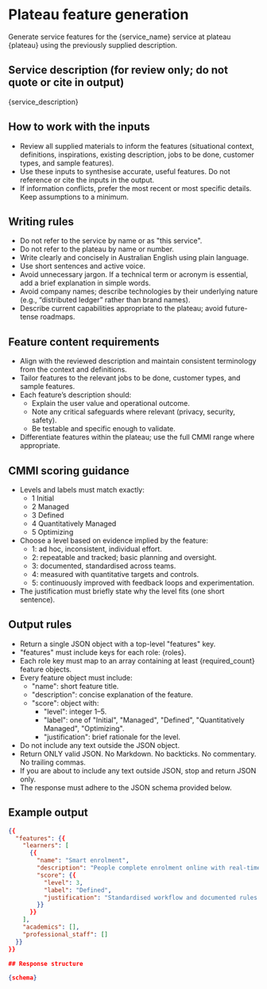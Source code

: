 # Plateau feature generation

Generate service features for the {service_name} service at plateau {plateau} using the previously supplied description.

## Service description (for review only; do not quote or cite in output)

{service_description}

## How to work with the inputs

- Review all supplied materials to inform the features (situational context, definitions, inspirations, existing description, jobs to be done, customer types, and sample features).
- Use these inputs to synthesise accurate, useful features. Do not reference or cite the inputs in the output.
- If information conflicts, prefer the most recent or most specific details. Keep assumptions to a minimum.

## Writing rules

- Do not refer to the service by name or as "this service".
- Do not refer to the plateau by name or number.
- Write clearly and concisely in Australian English using plain language.
- Use short sentences and active voice.
- Avoid unnecessary jargon. If a technical term or acronym is essential, add a brief explanation in simple words.
- Avoid company names; describe technologies by their underlying nature (e.g., “distributed ledger” rather than brand names).
- Describe current capabilities appropriate to the plateau; avoid future-tense roadmaps.

## Feature content requirements

- Align with the reviewed description and maintain consistent terminology from the context and definitions.
- Tailor features to the relevant jobs to be done, customer types, and sample features.
- Each feature’s description should:
  - Explain the user value and operational outcome.
  - Note any critical safeguards where relevant (privacy, security, safety).
  - Be testable and specific enough to validate.
- Differentiate features within the plateau; use the full CMMI range where appropriate.

## CMMI scoring guidance

- Levels and labels must match exactly:
  - 1 Initial
  - 2 Managed
  - 3 Defined
  - 4 Quantitatively Managed
  - 5 Optimizing
- Choose a level based on evidence implied by the feature:
  - 1: ad hoc, inconsistent, individual effort.
  - 2: repeatable and tracked; basic planning and oversight.
  - 3: documented, standardised across teams.
  - 4: measured with quantitative targets and controls.
  - 5: continuously improved with feedback loops and experimentation.
- The justification must briefly state why the level fits (one short sentence).

## Output rules

- Return a single JSON object with a top-level "features" key.
- "features" must include keys for each role: {roles}.
- Each role key must map to an array containing at least {required_count} feature objects.
- Every feature object must include:
  - "name": short feature title.
  - "description": concise explanation of the feature.
  - "score": object with:
    - "level": integer 1–5.
    - "label": one of "Initial", "Managed", "Defined", "Quantitatively Managed", "Optimizing".
    - "justification": brief rationale for the level.
- Do not include any text outside the JSON object.
- Return ONLY valid JSON. No Markdown. No backticks. No commentary. No trailing commas.
- If you are about to include any text outside JSON, stop and return JSON only.
- The response must adhere to the JSON schema provided below.

## Example output

```json
{{
  "features": {{
    "learners": [
      {{
        "name": "Smart enrolment",
        "description": "People complete enrolment online with real-time checks for eligibility and data accuracy.",
        "score": {{
          "level": 3,
          "label": "Defined",
          "justification": "Standardised workflow and documented rules are applied consistently."
        }}
      }}
    ],
    "academics": [],
    "professional_staff": []
  }}
}}

## Response structure

{schema}
```
